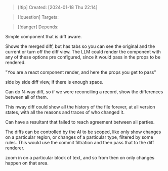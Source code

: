 
>[!tip] Created: [2024-01-18 Thu 22:14]

>[!question] Targets: 

>[!danger] Depends: 

Simple component that is diff aware.

Shows the merged diff, but has tabs so you can see the original and the current or turn off the diff view.  The LLM could render the component with any of these options pre configured, since it would pass in the props to be rendered.

"You are a react component render, and here the props you get to pass"

side by side diff view, if there is enough space.

Can do N-way diff, so if we were reconciling a record, show the differences between all of them.

This nway diff could show all the history of the file forever, at all version states, with all the reasons and traces of who changed it.

Can have a resultant that failed to reach agreement between all parties.

The diffs can be controlled by the AI to be scoped, like only show changes on a particular region, or changes of a particular type, filtered by some rules.  This would use the commit filtration and then pass that to the diff renderer.

zoom in on a particular block of text, and so from then on only changes happen on that area.